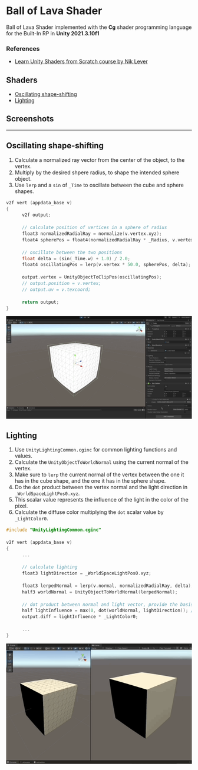 # Ball of Lava Shader

Ball of Lava Shader implemented with the **Cg** shader programming language for the Built-In RP in **Unity 2021.3.10f1**

### References

- [Learn Unity Shaders from Scratch course by Nik Lever](https://www.udemy.com/course/learn-unity-shaders-from-scratch)

## Shaders

- [Oscillating shape-shifting](#oscillating-shape-shifting)
- [Lighting](#lighting)

## Screenshots

---

## Oscillating shape-shifting

1. Calculate a normalized ray vector from the center of the object, to the vertex.
1. Multiply by the desired shpere radius, to shape the intended sphere object.
1. Use `lerp` and a `sin` of `_Time` to oscillate between the cube and sphere shapes.

```c
v2f vert (appdata_base v)
{
      v2f output;

      // calculate position of vertices in a sphere of radius
      float3 normalizedRadialRay = normalize(v.vertex.xyz);
      float4 spherePos = float4(normalizedRadialRay * _Radius, v.vertex.w);

      // oscillate between the two positions
      float delta = (sin(_Time.w) + 1.0) / 2.0;
      float4 oscillatingPos = lerp(v.vertex * 50.0, spherePos, delta);

      output.vertex = UnityObjectToClipPos(oscillatingPos);
      // output.position = v.vertex;
      // output.uv = v.texcoord;

      return output;
}
```

![Gif](./docs/1.gif)

## Lighting

1. Use `UnityLightingCommon.cginc` for common lighting functions and values.
1. Calculate the `UnityObjectToWorldNormal` using the current normal of the vertex.
1. Make sure to `lerp` the current normal of the vertex between the one it has in the cube shape, and the one it has in the sphere shape.
1. Do the `dot` product between the vertex normal and the light direction in `_WorldSpaceLightPos0.xyz`.
1. This scalar value represents the influence of the light in the color of the pixel.
1. Calculate the diffuse color multiplying the `dot` scalar value by `_LightColor0`.

```c
#include "UnityLightingCommon.cginc"

v2f vert (appdata_base v)
{
      ...

      // calculate lighting
      float3 lightDirection = _WorldSpaceLightPos0.xyz;

      float3 lerpedNormal = lerp(v.normal, normalizedRadialRay, delta);
      half3 worldNormal = UnityObjectToWorldNormal(lerpedNormal);

      // dot product between normal and light vector, provide the basis for the lit shading
      half lightInfluence = max(0, dot(worldNormal, lightDirection)); // avoid negative values
      output.diff = lightInfluence * _LightColor0;

      ...
}
```

![Gif](./docs/2.gif)
